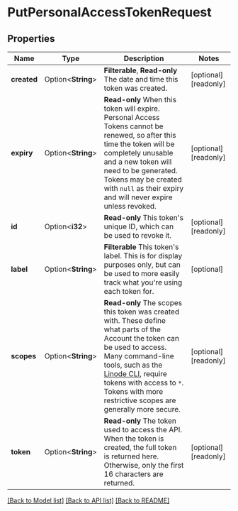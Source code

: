 # PutPersonalAccessTokenRequest

## Properties

Name | Type | Description | Notes
------------ | ------------- | ------------- | -------------
**created** | Option<**String**> | __Filterable__, __Read-only__ The date and time this token was created. | [optional][readonly]
**expiry** | Option<**String**> | __Read-only__ When this token will expire.  Personal Access Tokens cannot be renewed, so after this time the token will be completely unusable and a new token will need to be generated.  Tokens may be created with `null` as their expiry and will never expire unless revoked. | [optional][readonly]
**id** | Option<**i32**> | __Read-only__ This token's unique ID, which can be used to revoke it. | [optional][readonly]
**label** | Option<**String**> | __Filterable__ This token's label.  This is for display purposes only, but can be used to more easily track what you're using each token for. | [optional]
**scopes** | Option<**String**> | __Read-only__ The scopes this token was created with. These define what parts of the Account the token can be used to access. Many command-line tools, such as the [Linode CLI](https://github.com/linode/linode-cli), require tokens with access to `*`. Tokens with more restrictive scopes are generally more secure. | [optional][readonly]
**token** | Option<**String**> | __Read-only__ The token used to access the API.  When the token is created, the full token is returned here.  Otherwise, only the first 16 characters are returned. | [optional][readonly]

[[Back to Model list]](../README.md#documentation-for-models) [[Back to API list]](../README.md#documentation-for-api-endpoints) [[Back to README]](../README.md)


